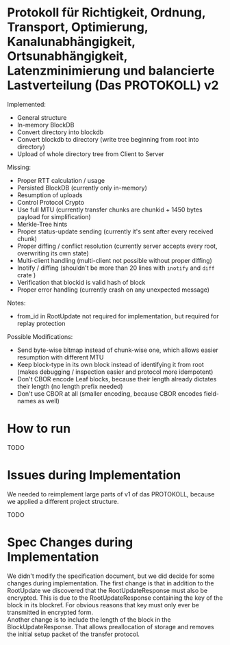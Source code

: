 # Protokoll für Richtigkeit, Ordnung, Transport, Optimierung, Kanalunabhängigkeit, Ortsunabhängigkeit, Latenzminimierung und balancierte Lastverteilung (Das PROTOKOLL) v2

Implemented:

* General structure
* In-memory BlockDB
* Convert directory into blockdb
* Convert blockdb to directory (write tree beginning from root into directory)
* Upload of whole directory tree from Client to Server

Missing:

* Proper RTT calculation / usage
* Persisted BlockDB (currently only in-memory)
* Resumption of uploads
* Control Protocol Crypto
* Use full MTU (currently transfer chunks are chunkid + 1450 bytes payload for simplification)
* Merkle-Tree hints
* Proper status-update sending (currently it's sent after every received chunk)
* Proper diffing / conflict resolution (currently server accepts every root, overwriting its own state)
* Multi-client handling (multi-client not possible without proper diffing)
* Inotify / diffing (shouldn't be more than 20 lines with `inotify` and `diff` crate )
* Verification that blockid is valid hash of block
* Proper error handling (currently crash on any unexpected message)

Notes:

* from_id in RootUpdate not required for implementation, but required for replay protection

Possible Modifications:

* Send byte-wise bitmap instead of chunk-wise one, which allows easier resumption with different MTU
* Keep block-type in its own block instead of identifying it from root (makes debugging / inspection easier and protocol more idempotent)
* Don't CBOR encode Leaf blocks, because their length already dictates their length (no length prefix needed)
* Don't use CBOR at all (smaller encoding, because CBOR encodes field-names as well)

# How to run

TODO

# Issues during Implementation

We needed to reimplement large parts of v1 of das PROTOKOLL, because we applied a different project structure.

TODO

# Spec Changes during Implementation

We didn't modify the specification document, but we did decide for some changes during implementation.
The first change is that in addition to the RootUpdate we discovered that the RootUpdateResponse must also be encrypted.
This is due to the RootUpdateResponse containing the key of the block in its blockref.
For obvious reasons that key must only ever be transmitted in encrypted form.  
Another change is to include the length of the block in the BlockUpdateResponse.
That allows preallocation of storage and removes the initial setup packet of the transfer protocol.
